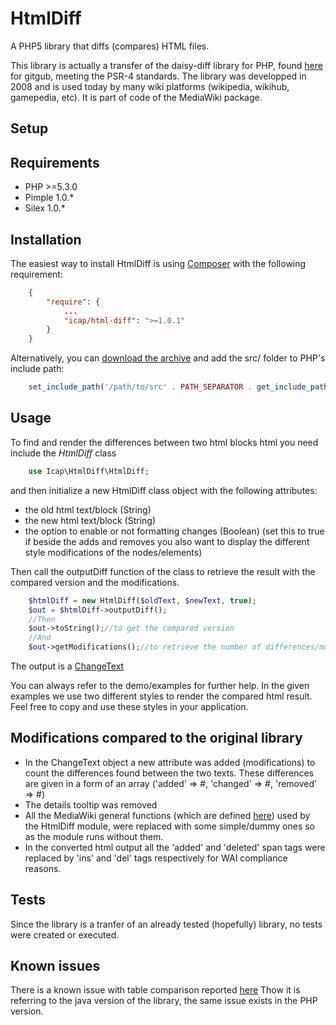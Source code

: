 HtmlDiff
========

 A PHP5 library that diffs (compares) HTML files.

 This library is actually a transfer of the daisy-diff library for PHP, found [here](http://code.google.com/p/daisydiff/source/browse/trunk/daisydiff-php/) for gitgub, meeting the PSR-4 standards.
 The library was developped in 2008 and is used today by many wiki platforms (wikipedia, wikihub, gamepedia, etc). It is part of code of the MediaWiki package.


 Setup
-------

## Requirements
- PHP >=5.3.0
- Pimple 1.0.*
- Silex 1.0.*

## Installation

The easiest way to install HtmlDiff is using [Composer](https://github.com/composer/composer)
with the following requirement:

```json
    {
        "require": {
        	...
            "icap/html-diff": ">=1.0.1"
        }
    }
```

Alternatively, you can [download the archive](https://github.com/iCAPLyon1/HtmlDiff/archive/master.zip) 
and add the src/ folder to PHP's include path:
```php
    set_include_path('/path/to/src' . PATH_SEPARATOR . get_include_path());
```
## Usage

To find and render the differences between two html blocks html you need include the *HtmlDiff* class

```php
	use Icap\HtmlDiff\HtmlDiff;
```
and then initialize a new HtmlDiff class object with the following attributes:
- the old html text/block (String)
- the new html text/block (String)
- the option to enable or not formatting changes (Boolean) (set this to true if beside the adds and removes you also want to display the different style modifications of the nodes/elements)

Then call the outputDiff function of the class to retrieve the result with the compared version and the modifications.

```php
	$htmlDiff = new HtmlDiff($oldText, $newText, true);
	$out = $htmlDiff->outputDiff();
	//Then
	$out->toString();//to get the compared version
	//And
	$out->getModifications();//to retrieve the number of differences/modifications between the two blocks.
```
The output is a [ChangeText](https://github.com/iCAPLyon1/HtmlDiff/blob/master/src/Icap/HtmlDiff/Html/ChangeText.php)

You can always refer to the demo/examples for further help.
In the given examples we use two different styles to render the compared html result. Feel free to copy and use these styles in your application.

Modifications compared to the original library
------------------------------------------------

- In the ChangeText object a new attribute was added (modifications) to count the differences found between the two texts. These differences are given in a form of an array ('added' =>  #, 'changed' => #, 'removed' => #)
- The details tooltip was removed
- All the MediaWiki general functions (which are defined [here](http://svn.wikimedia.org/viewvc/mediawiki/trunk/phase3/includes/GlobalFunctions.php?view=markup&pathrev=58267)) used by the HtmlDiff module, were replaced with some simple/dummy ones so as the module runs without them.
- In the converted html output all the 'added' and 'deleted' span tags were replaced by 'ins' and 'del' tags respectively for WAI compliance reasons.

Tests
-------

Since the library is a tranfer of an already tested (hopefully) library, no tests were created or executed.

Known issues
-------------

There is a known issue with table comparison reported [here](http://code.google.com/p/daisydiff/issues/detail?id=8)
Thow it is referring to the java version of the library, the same issue exists in the PHP version.







